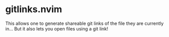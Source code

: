 # gitlinks.nvim
This allows one to generate shareable git links of the file they are currently in... But it also lets you open files using a git link!
